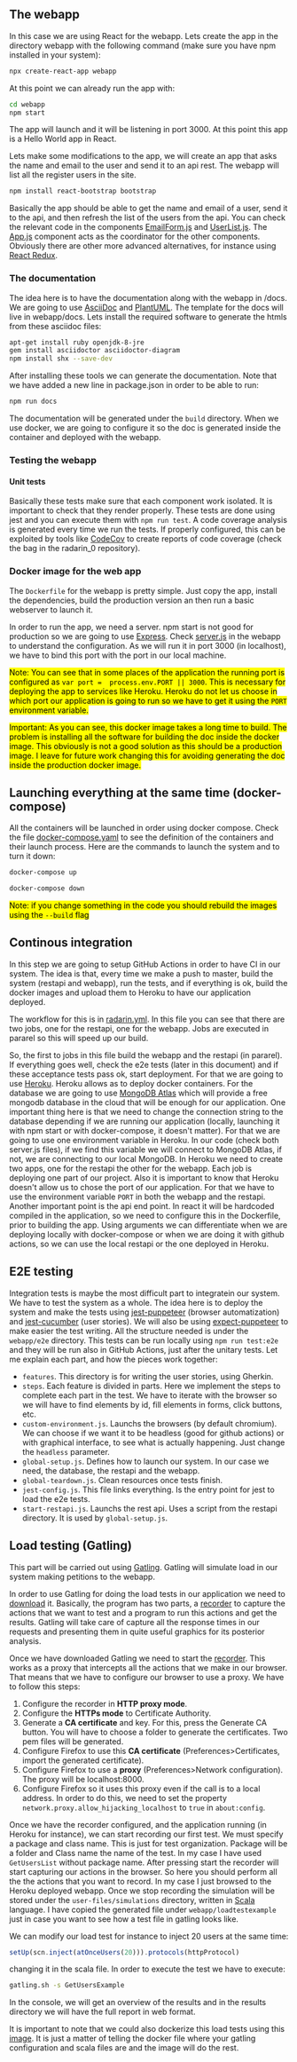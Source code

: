 ## The webapp
In this case we are using React for the webapp. Lets create the app in the directory webapp with the following command (make sure you have npm installed in your system):
```sh
npx create-react-app webapp
```
At this point we can already run the app with:
```sh
cd webapp
npm start
```
The app will launch and it will be listening in port 3000. At this point this app is a Hello World app in React.

Lets make some modifications to the app, we will create an app that asks the name and email to the user and send it to an api rest. The webapp will list all the register users in the site.

```sh
npm install react-bootstrap bootstrap
```

Basically the app should be able to get the name and email of a user, send it to the api, and then refresh the list of the users from the api. You can check the relevant code in the components [EmailForm.js](webapp/src/components/EmailForm.js) and [UserList.js](webapp/src/components/UserList.js). The [App.js](webapp/src/App.js) component acts as the coordinator for the other components. Obviously there are other more advanced alternatives, for instance using [React Redux](https://react-redux.js.org/).

### The documentation
The idea here is to have the documentation along with the webapp in /docs. We are going to use [AsciiDoc](https://asciidoc.org/) and [PlantUML](https://plantuml.com). The template for the docs will live in webapp/docs. Lets install the required software to generate the htmls from these asciidoc files:

```sh
apt-get install ruby openjdk-8-jre
gem install asciidoctor asciidoctor-diagram
npm install shx --save-dev
```
After installing these tools we can generate the documentation. Note that we have added a new line in package.json in order to be able to run:
```sh
npm run docs
```
The documentation will be generated under the `build` directory. When we use docker, we are going to configure it so the doc is generated inside the container and deployed with the webapp.

### Testing the webapp

#### Unit tests
Basically these tests make sure that each component work isolated. It is important to check that they render properly. These tests are done using jest and you can execute them with `npm run test`. A code coverage analysis is generated every time we run the tests. If properly configured, this can be exploited by tools like [CodeCov](https://about.codecov.io/) to create reports of code coverage (check the bag in the radarin_0 repository).

### Docker image for the web app
The `Dockerfile` for the webapp is pretty simple. Just copy the app, install the dependencies, build the production version an then run a basic webserver to launch it. 

In order to run the app, we need a server. npm start is not good for production so we are going to use [Express](https://expressjs.com/es/). Check [server.js](webapp/server.js) in the webapp to understand the configuration. As we will run it in port 3000 (in localhost), we have to bind this port with the port in our local machine.

<mark>Note: You can see that in some places of the application the running port is configured as `var port =  process.env.PORT || 3000`. This is necessary for deploying the app to services like Heroku. Heroku do not let us choose in which port our application is going to run so we have to get it using the `PORT` environment variable.</mark>

<mark>Important: As you can see, this docker image takes a long time to build. The problem is installing all the software for building the doc inside the docker image. This obviously is not a good solution as this should be a production image. I leave for future work changing this for avoiding generating the doc inside the production docker image.</mark>

## Launching everything at the same time (docker-compose)
All the containers will be launched in order using docker compose. Check the file [docker-compose.yaml](docker-compose.yaml) to see the definition of the containers and their launch process. Here are the commands to launch the system and to turn it down:
```sh
docker-compose up
```
```sh
docker-compose down
```
<mark>Note: if you change something in the code you should rebuild the images using the `--build` flag</mark>

## Continous integration
In this step we are going to setup GitHub Actions in order to have CI in our system. The idea is that, every time we make a push to master, build the system (restapi and webapp), run the tests, and if everything is ok, build the docker images and upload them to Heroku to have our application deployed.

The workflow for this is in [radarin.yml](.github/workflow/radarin.yml). In this file you can see that there are two jobs, one for the restapi, one for the webapp. Jobs are executed in pararel so this will speed up our build.

So, the first to jobs in this file build the webapp and the restapi (in pararel). If everything goes well, check the e2e tests (later in this document) and if these acceptance tests pass ok, start deployment. For that we are going to use [Heroku](heroku.com). Heroku allows as to deploy docker containers. For the database we are going to use [MongoDB Atlas](https://www.mongodb.com/cloud/atlas) which will provide a free mongodb database in the cloud that will be enough for our application.
One important thing here is that we need to change the connection string to the database depending if we are running our application (locally, launching it with npm start or with docker-compose, it doesn't matter). For that we are going to use one environment variable in Heroku. In our code (check both server.js files), if we find this variable we will connect to MongoDB Atlas, if not, we are connecting to our local MongoDB.
In Heroku we need to create two apps, one for the restapi the other for the webapp. Each job is deploying one part of our project. 
Also it is important to know that Heroku doesn't allow us to chose the port of our application. For that we have to use the environment variable `PORT` in both the webapp and the restapi.
Another important point is the api end point. In react it will be hardcoded compiled in the application, so we need to configure this in the Dockerfile, prior to building the app. Using arguments we can differentiate when we are deploying locally with docker-compose or when we are doing it with github actions, so we can use the local restapi or the one deployed in Heroku.

## E2E testing
Integration tests is maybe the most difficult part to integratein our system. We have to test the system as a whole. The idea here is to deploy the system and make the tests using [jest-puppeteer](https://github.com/smooth-code/jest-puppeteer) (browser automatization) and [jest-cucumber](https://www.npmjs.com/package/jest-cucumber) (user stories). We will also be using [expect-puppeteer](https://www.npmjs.com/package/expect-puppeteer) to make easier the test writing. All the structure needed is under the `webapp/e2e` directory. This tests can be run locally using `npm run test:e2e` and they will be run also in GitHub Actions, just after the unitary tests. Let me explain each part, and how the pieces work together:
-  `features`. This directory is for writing the user stories, using Gherkin.
-  `steps`. Each feature is divided in parts. Here we implement the steps to complete each part in the test. We have to iterate with the browser so we will have to find elements by id, fill elements in forms, click buttons, etc.
-  `custom-environment.js`. Launchs the browsers (by default chromium). We can choose if we want it to be headless (good for github actions) or with graphical interface, to see what is actually happening. Just change the `headless` parameter.
-  `global-setup.js`. Defines how to launch our system. In our case we need, the database, the restapi and the webapp.
-  `global-teardown.js`. Clean resources once tests finish.
-  `jest-config.js`. This file links everything. Is the entry point for jest to load the e2e tests.
-  `start-restapi.js`. Launchs the rest api. Uses a script from the restapi directory. It is used by `global-setup.js`.

## Load testing (Gatling)
This part will be carried out using [Gatling](https://gatling.io/). Gatling will simulate load in our system making petitions to the webapp.

In order to use Gatling for doing the load tests in our application we need to [download](https://gatling.io/open-source/start-testing/) it. Basically, the program has two parts, a [recorder](https://gatling.io/docs/current/http/recorder) to capture the actions that we want to test and a program to run this actions and get the results. Gatling will take care of capture all the response times in our requests and presenting them in quite useful graphics for its posterior analysis.

Once we have downloaded Gatling we need to start the [recorder](https://gatling.io/docs/current/http/recorder). This works as a proxy that intercepts all the actions that we make in our browser. That means that we have to configure our browser to use a proxy. We have to follow this steps:

1.  Configure the recorder in **HTTP proxy mode**.
2.  Configure the **HTTPs mode** to Certificate Authority.
3.  Generate a **CA certificate** and key. For this, press the Generate CA button. You will have to choose a folder to generate the certificates. Two pem files will be generated.
4.  Configure Firefox to use this **CA certificate** (Preferences>Certificates, import the generated certificate).
5.  Configure Firefox to use a **proxy** (Preferences>Network configuration). The proxy will be localhost:8000.
6.  Configure Firefox so it uses this proxy even if the call is to a local address. In order to do this, we need to set the property `network.proxy.allow_hijacking_localhost` to `true` in `about:config`. 

Once we have the recorder configured, and the application running (in Heroku for instance), we can start recording our first test. We must specify a package and class name. This is just for test organization. Package will be a folder and Class name the name of the test. In my case I have used `GetUsersList` without package name. After pressing start the recorder will start capturing our actions in the browser. So here you should perform all the the actions that you want to record. In my case I just browsed to the Heroku deployed webapp. Once we stop recording the simulation will be stored under the `user-files/simulations` directory, written in [Scala](https://www.scala-lang.org/) language. I have copied the generated file under `webapp/loadtestexample` just in case you want to see how a test file in gatling looks like.

We can modify our load test for instance to inject 20 users at the same time:
```js
setUp(scn.inject(atOnceUsers(20))).protocols(httpProtocol)
```
changing it in the scala file.
In order to execute the test we have to execute:
```sh
gatling.sh -s GetUsersExample
```

In the console, we will get an overview of the results and in the results directory we will have the full report in web format.

It is important to note that we could also dockerize this load tests using this [image](https://hub.docker.com/r/denvazh/gatling). It is just a matter of telling the docker file where your gatling configuration and scala files are and the image will do the rest.